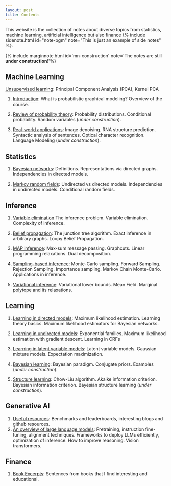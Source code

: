 ```yaml
---
layout: post
title: Contents
---
```

<span class="newthought">This website</span> is the collection of notes about diverse topics from statistics, machine learning, artificial intelligence but also finance {% include sidenote.html id="note-pgm" note="This is just an example of side notes" %}.

{% include marginnote.html id='mn-construction' note='The notes are still **under construction**!'%}

## Machine Learning

[Unsupervised learning](machine_learning/unsupervised_learning): Principal Component Analysis (PCA), Kernel PCA


1. [Introduction](preliminaries/introduction/): What is probabilistic graphical modeling? Overview of the course.

2. [Review of probability theory](preliminaries/probabilityreview): Probability distributions. Conditional probability. Random variables (*under construction*).

3. [Real-world applications](preliminaries/applications): Image denoising. RNA structure prediction. Syntactic analysis of sentences. Optical character recognition. Language Modeling (*under construction*).

## Statistics

1. [Bayesian networks](representation/directed/): Definitions. Representations via directed graphs. Independencies in directed models.

2. [Markov random fields](representation/undirected/): Undirected vs directed models. Independencies in undirected models. Conditional random fields.

## Inference

1. [Variable elimination](inference/ve/) The inference problem. Variable elimination. Complexity of inference.

2. [Belief propagation](inference/jt/): The junction tree algorithm. Exact inference in arbitrary graphs. Loopy Belief Propagation.

3. [MAP inference](inference/map/): Max-sum message passing. Graphcuts. Linear programming relaxations. Dual decomposition.

4. [Sampling-based inference](inference/sampling/): Monte-Carlo sampling. Forward Sampling. Rejection Sampling. Importance sampling. Markov Chain Monte-Carlo. Applications in inference.

5. [Variational inference](inference/variational/): Variational lower bounds. Mean Field. Marginal polytope and its relaxations.

## Learning

1. [Learning in directed models](learning/directed/): Maximum likelihood estimation. Learning theory basics. Maximum likelihood estimators for Bayesian networks.

2. [Learning in undirected models](learning/undirected/): Exponential families. Maximum likelihood estimation with gradient descent. Learning in CRFs

3. [Learning in latent variable models](learning/latent/): Latent variable models. Gaussian mixture models. Expectation maximization.

4. [Bayesian learning](learning/bayesian/): Bayesian paradigm. Conjugate priors. Examples (*under construction*).

5. [Structure learning](learning/structure/): Chow-Liu algorithm. Akaike information criterion. Bayesian information criterion. Bayesian structure learning (*under construction*).


## Generative AI

1. [Useful resources](ai/resources/): Benchmarks and leaderboards, interesting blogs and github resources.
2. [An overview of large language models](ai/llm/): Pretraining, instruction fine-tuning, alignment techniques. Frameworks to deploy LLMs efficiently, optimization of inference. How to improve reasoning. Vision transformers.

## Finance

1. [Book Excerpts](finance/books/): Sentences from books that I find interesting and educational.
